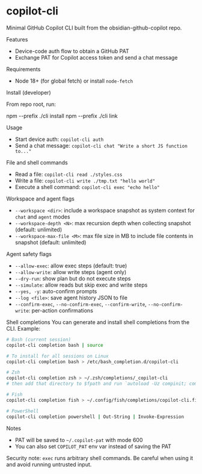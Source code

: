 # copilot-cli

Minimal GitHub Copilot CLI built from the obsidian-github-copilot repo.

Features

- Device-code auth flow to obtain a GitHub PAT
- Exchange PAT for Copilot access token and send a chat message

Requirements

- Node 18+ (for global fetch) or install `node-fetch`

Install (developer)

From repo root, run:

  npm --prefix ./cli install
  npm --prefix ./cli link

Usage

- Start device auth: `copilot-cli auth`
- Send a chat message: `copilot-cli chat "Write a short JS function to..."`

File and shell commands

- Read a file: `copilot-cli read ./styles.css`
- Write a file: `copilot-cli write ./tmp.txt "hello world"`
- Execute a shell command: `copilot-cli exec "echo hello"`

Workspace and agent flags

- `--workspace <dir>`: include a workspace snapshot as system context for `chat` and `agent` modes
- `--workspace-depth <N>`: max recursion depth when collecting snapshot (default: unlimited)
- `--workspace-max-file <M>`: max file size in MB to include file contents in snapshot (default: unlimited)

Agent safety flags

- `--allow-exec`: allow exec steps (default: true)
- `--allow-write`: allow write steps (agent only)
- `--dry-run`: show plan but do not execute steps
- `--simulate`: allow reads but skip exec and write steps
- `--yes, -y`: auto-confirm prompts
- `--log <file>`: save agent history JSON to file
- `--confirm-exec`, `--no-confirm-exec`, `--confirm-write`, `--no-confirm-write`: per-action confirmations

Shell completions
You can generate and install shell completions from the CLI. Example:

```bash
# Bash (current session)
copilot-cli completion bash | source

# To install for all sessions on Linux
copilot-cli completion bash > /etc/bash_completion.d/copilot-cli

# Zsh
copilot-cli completion zsh > ~/.zsh/completions/_copilot-cli
# then add that directory to $fpath and run `autoload -Uz compinit; compinit`

# Fish
copilot-cli completion fish > ~/.config/fish/completions/copilot-cli.fish

# PowerShell
copilot-cli completion powershell | Out-String | Invoke-Expression
```

Notes

- PAT will be saved to `~/.copilot-pat` with mode 600
- You can also set `COPILOT_PAT` env var instead of saving the PAT

Security note: `exec` runs arbitrary shell commands. Be careful when using it and avoid running untrusted input.
